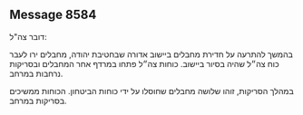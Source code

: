 ## Message 8584

דובר צה"ל:

בהמשך להתרעה על חדירת מחבלים ביישוב אדורה שבחטיבת יהודה, מחבלים ירו לעבר כוח צה״ל שהיה בסיור ביישוב.
כוחות צה״ל פתחו במרדף אחר המחבלים ובסריקות נרחבות במרחב.

במהלך הסריקות, זוהו שלושה מחבלים שחוסלו על ידי כוחות הביטחון.
הכוחות ממשיכים בסריקות במרחב.

